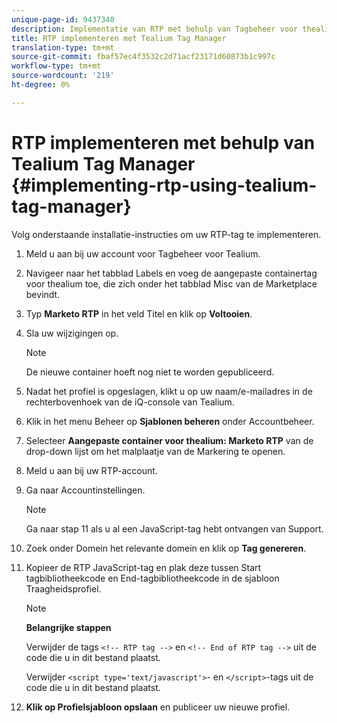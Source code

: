 ```yaml
---
unique-page-id: 9437340
description: Implementatie van RTP met behulp van Tagbeheer voor thealium - Marketo Docs - Productdocumentatie
title: RTP implementeren met Tealium Tag Manager
translation-type: tm+mt
source-git-commit: fbaf57ec4f3532c2d71acf23171d60873b1c997c
workflow-type: tm+mt
source-wordcount: '219'
ht-degree: 0%

---
```



# RTP implementeren met behulp van Tealium Tag Manager {#implementing-rtp-using-tealium-tag-manager}

Volg onderstaande installatie-instructies om uw RTP-tag te implementeren.

1. Meld u aan bij uw account voor Tagbeheer voor Tealium.

1. Navigeer naar het tabblad Labels en voeg de aangepaste containertag voor thealium toe, die zich onder het tabblad Misc van de Marketplace bevindt.

1. Typ **Marketo RTP** in het veld Titel en klik op **Voltooien**.

1. Sla uw wijzigingen op.

   >[!NOTE]
   >
   >De nieuwe container hoeft nog niet te worden gepubliceerd.

1. Nadat het profiel is opgeslagen, klikt u op uw naam/e-mailadres in de rechterbovenhoek van de iQ-console van Tealium.

1. Klik in het menu Beheer op **Sjablonen beheren** onder Accountbeheer.

1. Selecteer **Aangepaste container voor thealium: Marketo RTP** van de drop-down lijst om het malplaatje van de Markering te openen.

1. Meld u aan bij uw RTP-account.

1. Ga naar Accountinstellingen.

   >[!NOTE]
   >
   >Ga naar stap 11 als u al een JavaScript-tag hebt ontvangen van Support.

1. Zoek onder Domein het relevante domein en klik op **Tag genereren**.

1. Kopieer de RTP JavaScript-tag en plak deze tussen Start tagbibliotheekcode en End-tagbibliotheekcode in de sjabloon Traagheidsprofiel.

   >[!NOTE]
   >
   >**Belangrijke stappen**
   >
   >Verwijder de tags `<!-- RTP tag -->` en `<!-- End of RTP tag -->` uit de code die u in dit bestand plaatst.
   >
   >Verwijder `<script type='text/javascript'>`- en `</script>`-tags uit de code die u in dit bestand plaatst.

1. **Klik op Profielsjabloon opslaan** en publiceer uw nieuwe profiel.
